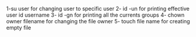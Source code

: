 1-su user  for changing user to specific user
2- id -un for printing effective user id username
3- id -gn  for printing all the currents groups 
4- chown owner filename for changing the file owner
5- touch file name for creating empty file
